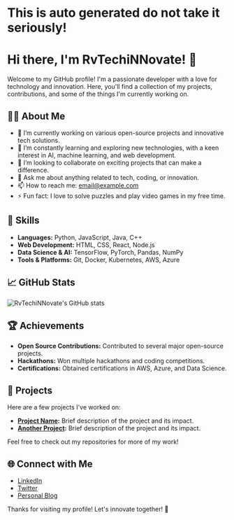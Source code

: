 # This is auto generated do not take it seriously!

# Hi there, I'm RvTechiNNovate! 👋

Welcome to my GitHub profile! I'm a passionate developer with a love for technology and innovation. Here, you'll find a collection of my projects, contributions, and some of the things I'm currently working on.

## 🧑‍💻 About Me

- 🔭 I’m currently working on various open-source projects and innovative tech solutions.
- 🌱 I’m constantly learning and exploring new technologies, with a keen interest in AI, machine learning, and web development.
- 👯 I’m looking to collaborate on exciting projects that can make a difference.
- 💬 Ask me about anything related to tech, coding, or innovation.
- 📫 How to reach me: [email@example.com](mailto:email@example.com)
- ⚡ Fun fact: I love to solve puzzles and play video games in my free time.

## 🚀 Skills

- **Languages:** Python, JavaScript, Java, C++
- **Web Development:** HTML, CSS, React, Node.js
- **Data Science & AI:** TensorFlow, PyTorch, Pandas, NumPy
- **Tools & Platforms:** Git, Docker, Kubernetes, AWS, Azure

## 📈 GitHub Stats

![RvTechiNNovate's GitHub stats](https://github-readme-stats.vercel.app/api?username=RvTechiNNovate&show_icons=true&theme=radical)

## 🏆 Achievements

- **Open Source Contributions:** Contributed to several major open-source projects.
- **Hackathons:** Won multiple hackathons and coding competitions.
- **Certifications:** Obtained certifications in AWS, Azure, and Data Science.

## 📂 Projects

Here are a few projects I've worked on:

- **[Project Name](https://github.com/RvTechiNNovate/project-name):** Brief description of the project and its impact.
- **[Another Project](https://github.com/RvTechiNNovate/another-project):** Brief description of the project and its impact.

Feel free to check out my repositories for more of my work!

## 🌐 Connect with Me

- [LinkedIn](https://www.linkedin.com/in/your-profile)
- [Twitter](https://twitter.com/your-profile)
- [Personal Blog](https://your-blog.com)

Thanks for visiting my profile! Let's innovate together! 🚀
